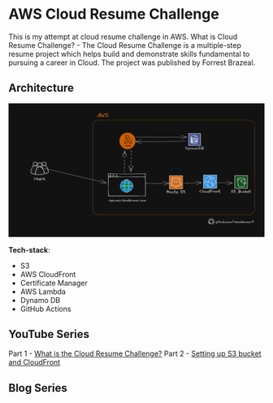 # AWS Cloud Resume Challenge

This is my attempt at cloud resume challenge in AWS.
What is Cloud Resume Challenge? - The Cloud Resume Challenge is a multiple-step resume project which helps build and demonstrate skills fundamental to pursuing a career in Cloud. The project was published by Forrest Brazeal.

## Architecture

![Architecture Diagram](/img/AWS-Architecture-Cloud-resume-challenge.png)

**Tech-stack**:

- S3
- AWS CloudFront
- Certificate Manager
- AWS Lambda
- Dynamo DB
- GitHub Actions

## YouTube Series

Part 1 - [What is the Cloud Resume Challenge?](https://youtu.be/NNKzYhvqq5w)
Part 2 - [Setting up S3 bucket and CloudFront](https://youtu.be/P5UGhdud_ss)

## Blog Series
